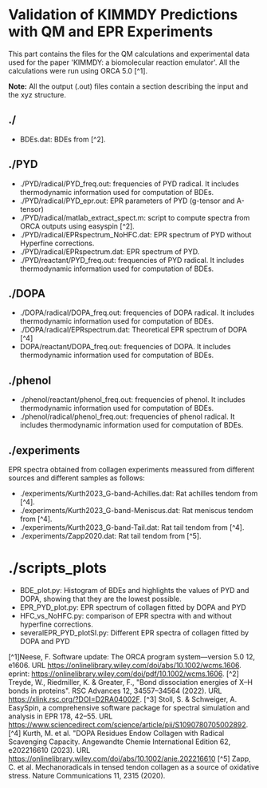# Validation of KIMMDY Predictions with QM and EPR Experiments

This part contains the files for the QM calculations and experimental data used
for the paper 'KIMMDY: a biomolecular reaction emulator'. All the calculations
were run using ORCA 5.0 [^1].

**Note:** All the output (.out) files contain a section describing the input
and the xyz structure.

## ./

* BDEs.dat:
BDEs from [^2].

## ./PYD

* ./PYD/radical/PYD_freq.out:
frequencies of PYD radical. It includes thermodynamic information used for
computation of BDEs.
* ./PYD/radical/PYD_epr.out:
EPR parameters of PYD (g-tensor and A-tensor)
* ./PYD/radical/matlab_extract_spect.m:
script to compute spectra from ORCA outputs using easyspin [^2].
* ./PYD/radical/EPRspectrum_NoHFC.dat:
EPR spectrum of PYD without Hyperfine corrections.
* ./PYD/radical/EPRspectrum.dat:
EPR spectrum of PYD.
* ./PYD/reactant/PYD_freq.out:
frequencies of PYD radical. It includes thermodynamic information used for
computation of BDEs.

## ./DOPA

* ./DOPA/radical/DOPA_freq.out:
frequencies of DOPA radical. It includes thermodynamic information used for
computation of BDEs.
* ./DOPA/radical/EPRspectrum.dat:
Theoretical EPR spectrum of DOPA [^4]
* DOPA/reactant/DOPA_freq.out:
frequencies of DOPA. It includes thermodynamic information used for computation
of BDEs.

## ./phenol

* ./phenol/reactant/phenol_freq.out:
frequencies of phenol. It includes thermodynamic information used for
computation of BDEs.
* ./phenol/radical/phenol_freq.out:
frequencies of phenol radical. It includes thermodynamic information used for
computation of BDEs.

## ./experiments

EPR spectra obtained from collagen experiments meassured from different sources
and different samples as follows:

* ./experiments/Kurth2023_G-band-Achilles.dat:
Rat achilles tendom from [^4].
* ./experiments/Kurth2023_G-band-Meniscus.dat:
Rat meniscus tendom from [^4].
* ./experiments/Kurth2023_G-band-Tail.dat:
Rat tail tendom from [^4].
* ./experiments/Zapp2020.dat:
Rat tail tendom from [^5].

# ./scripts_plots

* BDE_plot.py:
Histogram of BDEs and highlights the values of PYD and DOPA, showing
that they are the lowest possible.
* EPR_PYD_plot.py:
EPR spectrum of collagen fitted by DOPA and PYD
* HFC_vs_NoHFC.py:
comparison of EPR spectra with and without hyperfine corrections.
* severalEPR_PYD_plotSI.py:
Different EPR spectra of collagen fitted by DOPA and PYD

[^1]Neese, F. Software update: The ORCA program system—version 5.0
12, e1606. URL https://onlinelibrary.wiley.com/doi/abs/10.1002/wcms.1606.
eprint: https://onlinelibrary.wiley.com/doi/pdf/10.1002/wcms.1606.
[^2] Treyde, W., Riedmiller, K. & Greater, F., "Bond dissociation energies of
X–H bonds in proteins". RSC Advances 12, 34557–34564 (2022).
URL https://xlink.rsc.org/?DOI=D2RA04002F.
[^3] Stoll, S. & Schweiger, A. EasySpin, a comprehensive software package for
spectral simulation and analysis in EPR 178, 42–55.
URL https://www.sciencedirect.com/science/article/pii/S1090780705002892.
[^4] Kurth, M. et al. "DOPA Residues Endow Collagen with Radical Scavenging
Capacity. Angewandte Chemie International Edition 62, e202216610 (2023).
URL https://onlinelibrary.wiley.com/doi/abs/10.1002/anie.202216610
[^5] Zapp, C. et al. Mechanoradicals in tensed tendon collagen as a source of
oxidative stress. Nature Communications 11, 2315 (2020).
